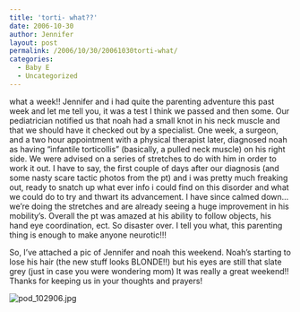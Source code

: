 ```yaml
---
title: 'torti- what??'
date: 2006-10-30
author: Jennifer
layout: post
permalink: /2006/10/30/20061030torti-what/
categories:
  - Baby E
  - Uncategorized
---
```

what a week!! Jennifer and i had quite the parenting adventure this past week and let me tell you, it was a test I think we passed and then some. Our pediatrician notified us that noah had a small knot in his neck muscle and that we should have it checked out by a specialist. One week, a surgeon, and a two hour appointment with a physical therapist later, diagnosed noah as having &#8220;infantile torticollis&#8221; (basically, a pulled neck muscle) on his right side. We were advised on a series of stretches to do with him in order to work it out. I have to say, the first couple of days after our diagnosis (and some nasty scare tactic photos from the pt) and i was pretty much freaking out, ready to snatch up what ever info i could find on this disorder and what we could do to try and thwart its advancement. I have since calmed down&#8230; we&#8217;re doing the stretches and are already seeing a huge improvement in his mobility&#8217;s. Overall the pt was amazed at his ability to follow objects, his hand eye coordination, ect. So disaster over. I tell you what, this parenting thing is enough to make anyone neurotic!!!

So, I&#8217;ve attached a pic of Jennifer and noah this weekend. Noah&#8217;s starting to lose his hair (the new stuff looks BLONDE!!) but his eyes are still that slate grey (just in case you were wondering mom) It was really a great weekend!! Thanks for keeping us in your thoughts and prayers!

<img id="image55" alt="pod_102906.jpg" src="http://static.squarespace.com/static/50db6bb3e4b015296cd43789/50dfa5b1e4b0dc6320e0b5ea/50dfa5b1e4b0dc6320e0b61c/1162153566000/?format=original" />
